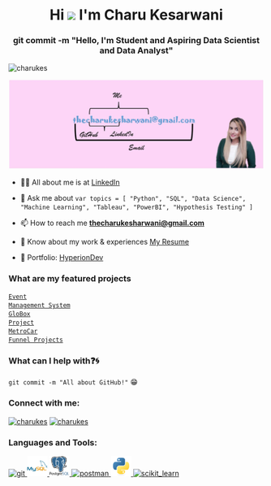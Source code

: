 <!--
**CharuKes/CharuKes** is a ✨ _special_ ✨ repository because its `README.md` (this file) appears on your GitHub profile. 
Here are some ideas to get you started:

- 🔭 I’m currently working on ... 
- 🌱 I’m currently learning ... 
- 👯 I’m looking to collaborate on ...
- 🤔 I’m looking for help with ...  
- 💬 Ask me about ...
- 📫 How to reach me: ...
- 😄 Pronouns: ...
- ⚡ Fun fact: ... 
-->
<h1 align="center">Hi <img src="https://raw.githubusercontent.com/iampavangandhi/iampavangandhi/master/gifs/Hi.gif" width="30px"> I'm Charu Kesarwani</h1>
<h3 align="center">git commit -m "Hello, I'm Student and Aspiring Data Scientist and Data Analyst"</h3> 


<p align="left"> <img src="https://komarev.com/ghpvc/?username=charukes&label=Profile%20views&color=0e75b6&style=flat" alt="charukes" /> </p>

![Banner](https://github.com/CharuKes/CharuKes/blob/main/banner.JPG)


- 👨‍💻 All about me is at [LinkedIn](https://www.linkedin.com/in/charukes/) 

- 💬 Ask me about ``` var topics = [ "Python", "SQL", "Data Science", "Machine Learning", "Tableau", "PowerBI", "Hypothesis Testing" ] ```

- 📫 How to reach me **thecharukesharwani@gmail.com**

- 📄 Know about my work & experiences [My Resume](https://drive.google.com/file/d/1TIeq4BofOXDN13JxhmEz8d-KAnU7fbFj/view?usp=sharing)

- 📄 Portfolio: [HyperionDev](https://hyperiondev.com/portfolio/110945)

### What are my featured projects
  
<code>[Event Management System](https://github.com/CharuKes/Event-Management-System/blob/master/README.md)</code>    
<code>[GloBox Project](https://github.com/CharuKes/globox_project/blob/main/README.md)</code>     
<code>[MetroCar Funnel Projects](https://github.com/CharuKes/Funnel-Analysis/blob/master/README.md)</code>         



### What can I help with:question::cyclone:
<code>git commit -m "All about GitHub!"</code> :grin:

<h3 align="left">Connect with me:</h3>
<p align="left">
<a href="https://www.linkedin.com/in/charukes/" target="blank"><img align="center" src="https://raw.githubusercontent.com/rahuldkjain/github-profile-readme-generator/master/src/images/icons/Social/linked-in-alt.svg" alt="charukes" height="30" width="40" /></a>
<a href="https://instagram.com/charu.kesarwani" target="blank"><img align="center" src="https://raw.githubusercontent.com/rahuldkjain/github-profile-readme-generator/master/src/images/icons/Social/instagram.svg" alt="charukes" height="30" width="40" /></a>
</p>

<h3 align="left">Languages and Tools:</h3>
<p align="left"> 
  <a href="https://git-scm.com/" target="_blank" rel="noreferrer">
  <img src="https://www.vectorlogo.zone/logos/git-scm/git-scm-icon.svg" alt="git" width="40" height="40" />
</a>
<a href="https://www.mysql.com/" target="_blank" rel="noreferrer">
  <img src="https://raw.githubusercontent.com/devicons/devicon/master/icons/mysql/mysql-original-wordmark.svg" alt="mysql" width="40" height="40" />
</a>
<a href="https://www.postgresql.org" target="_blank" rel="noreferrer">
  <img src="https://raw.githubusercontent.com/devicons/devicon/master/icons/postgresql/postgresql-original-wordmark.svg" alt="postgresql" width="40" height="40" />
</a>
<a href="https://postman.com" target="_blank" rel="noreferrer">
  <img src="https://www.vectorlogo.zone/logos/getpostman/getpostman-icon.svg" alt="postman" width="40" height="40" />
</a>
<a href="https://www.python.org" target="_blank" rel="noreferrer">
  <img src="https://raw.githubusercontent.com/devicons/devicon/master/icons/python/python-original.svg" alt="python" width="40" height="40" />
</a>
<a href="https://scikit-learn.org/" target="_blank" rel="noreferrer">
  <img src="https://upload.wikimedia.org/wikipedia/commons/0/05/Scikit_learn_logo_small.svg" alt="scikit_learn" width="40" height="40" />
</a>
 </p>
